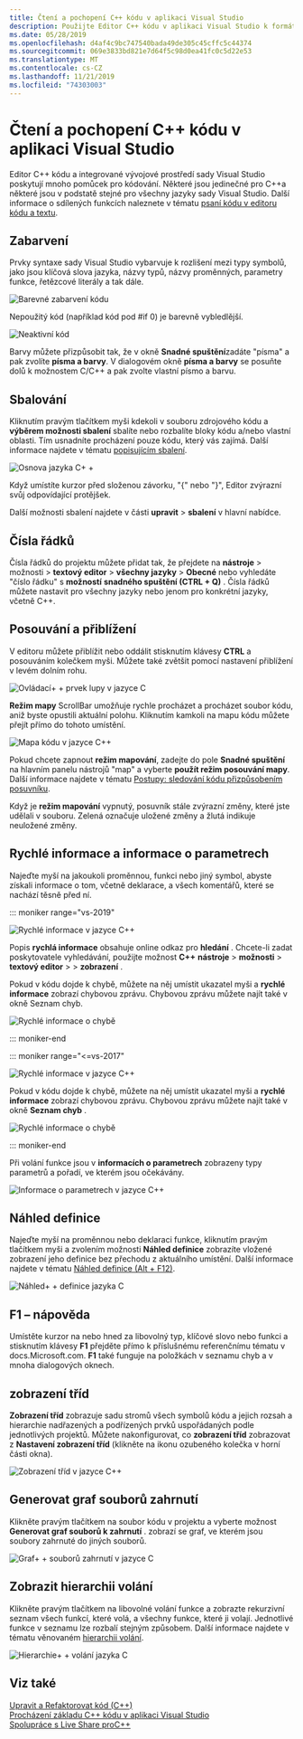 ```yaml
---
title: Čtení a pochopení C++ kódu v aplikaci Visual Studio
description: Použijte Editor C++ kódu v aplikaci Visual Studio k formátování a pochopení kódu.
ms.date: 05/28/2019
ms.openlocfilehash: d4af4c9bc747540bada49de305c45cffc5c44374
ms.sourcegitcommit: 069e3833bd821e7d64f5c98d0ea41fc0c5d22e53
ms.translationtype: MT
ms.contentlocale: cs-CZ
ms.lasthandoff: 11/21/2019
ms.locfileid: "74303003"
---
```

# <a name="read-and-understand-c-code-in-visual-studio"></a>Čtení a pochopení C++ kódu v aplikaci Visual Studio

Editor C++ kódu a integrované vývojové prostředí sady Visual Studio poskytují mnoho pomůcek pro kódování. Některé jsou jedinečné pro C++a některé jsou v podstatě stejné pro všechny jazyky sady Visual Studio. Další informace o sdílených funkcích naleznete v tématu [psaní kódu v editoru kódu a textu](/visualstudio/ide/writing-code-in-the-code-and-text-editor).  

## <a name="colorization"></a>Zabarvení

Prvky syntaxe sady Visual Studio vybarvuje k rozlišení mezi typy symbolů, jako jsou klíčová slova jazyka, názvy typů, názvy proměnných, parametry funkce, řetězcové literály a tak dále.

![Barevné zabarvení kódu](../ide/media/code-outline-colorization.png "C++zabarvení")

 Nepoužitý kód (například kód pod #if 0) je barevně vybledlější.

 ![Neaktivní kód](../ide/media/inactive-code-cpp.png "C++Neaktivní kód")

Barvy můžete přizpůsobit tak, že v okně **Snadné spuštění**zadáte "písma" a pak zvolíte **písma a barvy**. V dialogovém okně **písma a barvy** se posuňte dolů k možnostem C/C++ a pak zvolte vlastní písmo a barvu.

## <a name="outlining"></a>Sbalování

Kliknutím pravým tlačítkem myši kdekoli v souboru zdrojového kódu a **výběrem možnosti sbalení** sbalíte nebo rozbalíte bloky kódu a/nebo vlastní oblasti. Tím usnadníte procházení pouze kódu, který vás zajímá. Další informace najdete v tématu [popisujícím sbalení](/visualstudio/ide/outlining).

![Osnova jazyka C&#43; &#43;](../ide/media/vs2015_cpp_outlining.png "Sbalování")

Když umístíte kurzor před složenou závorku, "{" nebo "}", Editor zvýrazní svůj odpovídající protějšek.

Další možnosti sbalení najdete v části **upravit** > **sbalení** v hlavní nabídce.

## <a name="line-numbers"></a>Čísla řádků

Čísla řádků do projektu můžete přidat tak, že přejdete na **nástroje** > možnosti > **textový editor** > **všechny jazyky** > **Obecné** nebo vyhledáte "číslo řádku" s **možností** **snadného spuštění (CTRL + Q)** . Čísla řádků můžete nastavit pro všechny jazyky nebo jenom pro konkrétní jazyky, včetně C++.

## <a name="scroll-and-zoom"></a>Posouvání a přiblížení

V editoru můžete přiblížit nebo oddálit stisknutím klávesy **CTRL** a posouváním kolečkem myši. Můžete také zvětšit pomocí nastavení přiblížení v levém dolním rohu.

![Ovládací&#43; &#43; prvek lupy v jazyce C](../ide/media/zoom-control.png "Ovládací prvek Lupa")

**Režim mapy** ScrollBar umožňuje rychle procházet a procházet soubor kódu, aniž byste opustili aktuální polohu. Kliknutím kamkoli na mapu kódu můžete přejít přímo do tohoto umístění.

![Mapa kódu v jazyce C&#43;&#43;](../ide/media/vs2015-cpp-code-map.png "Mapa kódu")

Pokud chcete zapnout **režim mapování**, zadejte do pole **Snadné spuštění** na hlavním panelu nástrojů "map" a vyberte **použít režim posouvání mapy**. Další informace najdete v tématu [Postupy: sledování kódu přizpůsobením posuvníku](/visualstudio/ide/how-to-track-your-code-by-customizing-the-scrollbar).

Když je **režim mapování** vypnutý, posuvník stále zvýrazní změny, které jste udělali v souboru. Zelená označuje uložené změny a žlutá indikuje neuložené změny.

## <a name="quick-info-and-parameter-info"></a>Rychlé informace a informace o parametrech

Najeďte myší na jakoukoli proměnnou, funkci nebo jiný symbol, abyste získali informace o tom, včetně deklarace, a všech komentářů, které se nachází těsně před ní.

::: moniker range="vs-2019"

![Rychlé informace v jazyce C&#43;&#43;](../ide/media/quick-info-vs2019.png "Rychlé informace")

Popis **rychlá informace** obsahuje online odkaz pro **hledání** . Chcete-li zadat poskytovatele vyhledávání, použijte možnost **C++** **nástroje** > **možnosti** > **textový editor** >  > **zobrazení** . 

Pokud v kódu dojde k chybě, můžete na něj umístit ukazatel myši a **rychlé informace** zobrazí chybovou zprávu. Chybovou zprávu můžete najít také v okně Seznam chyb.

![Rychlé informace o chybě](../ide/media/quickinfo-on-error.png "Rychlé informace o chybě")

::: moniker-end

::: moniker range="<=vs-2017"

![Rychlé informace v jazyce C&#43;&#43;](../ide/media/quick-info.png "Rychlé informace")

Pokud v kódu dojde k chybě, můžete na něj umístit ukazatel myši a **rychlé informace** zobrazí chybovou zprávu. Chybovou zprávu můžete najít také v okně **Seznam chyb** .

![Rychlé informace o chybě](../ide/media/quickinfo-on-error.png "Rychlé informace o chybě")

::: moniker-end

Při volání funkce jsou v **informacích o parametrech** zobrazeny typy parametrů a pořadí, ve kterém jsou očekávány.

![Informace o parametrech v jazyce C&#43;&#43;](../ide/media/parameter-info.png "Informace o parametrech")

## <a name="peek-definition"></a>Náhled definice

Najeďte myší na proměnnou nebo deklaraci funkce, kliknutím pravým tlačítkem myši a zvolením možnosti **Náhled definice** zobrazíte vložené zobrazení jeho definice bez přechodu z aktuálního umístění. Další informace najdete v tématu [Náhled definice (Alt + F12)](/visualstudio/ide/how-to-view-and-edit-code-by-using-peek-definition-alt-plus-f12).

![Náhled&#43; &#43; definice jazyka C](../ide/media/vs2015_cpp_peek_definition.png "vs2015_cpp_peek_definition")

##  <a name="f1-help"></a>F1 – nápověda

Umístěte kurzor na nebo hned za libovolný typ, klíčové slovo nebo funkci a stisknutím klávesy **F1** přejděte přímo k příslušnému referenčnímu tématu v docs.Microsoft.com. **F1** také funguje na položkách v seznamu chyb a v mnoha dialogových oknech.

## <a name="class-view"></a>zobrazení tříd

**Zobrazení tříd** zobrazuje sadu stromů všech symbolů kódu a jejich rozsah a hierarchie nadřazených a podřízených prvků uspořádaných podle jednotlivých projektů. Můžete nakonfigurovat, co **zobrazení tříd** zobrazovat z **Nastavení zobrazení tříd** (klikněte na ikonu ozubeného kolečka v horní části okna).

![Zobrazení tříd v jazyce C&#43;&#43;](../ide/media/class-view.png "zobrazení tříd")

## <a name="generate-graph-of-include-files"></a>Generovat graf souborů zahrnutí

Klikněte pravým tlačítkem na soubor kódu v projektu a vyberte možnost **Generovat graf souborů k zahrnutí** . zobrazí se graf, ve kterém jsou soubory zahrnuté do jiných souborů.

![Graf&#43; &#43; souborů zahrnutí v jazyce C](../ide/media/vs2015_cpp_include_graph.png "vs2015_cpp_include_graph")

## <a name="view-call-hierarchy"></a>Zobrazit hierarchii volání

Klikněte pravým tlačítkem na libovolné volání funkce a zobrazte rekurzivní seznam všech funkcí, které volá, a všechny funkce, které ji volají. Jednotlivé funkce v seznamu lze rozbalí stejným způsobem. Další informace najdete v tématu věnovaném [hierarchii volání](/visualstudio/ide/reference/call-hierarchy).

![Hierarchie&#43; &#43; volání jazyka C](../ide/media/vs2015_cpp_call_hierarchy.png "vs2015_cpp_call_hierarchy")

## <a name="see-also"></a>Viz také

[Upravit a Refaktorovat kód (C++)](writing-and-refactoring-code-cpp.md)</br>
[Procházení základu C++ kódu v aplikaci Visual Studio](navigate-code-cpp.md)</br>
[Spolupráce s Live Share proC++](live-share-cpp.md)
